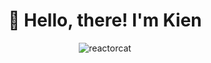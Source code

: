<div align="center">

# 👋 Hello, there! I'm Kien

![reactorcat](http://fqa.9front.org/reactorcat.gif)

<!--
![Kien's github stats](https://github-readme-stats.vercel.app/api?username=ntk148v&count_private=true&show_icons=true&theme=darcula)
![Top Langs](https://github-readme-stats.vercel.app/api/top-langs/?username=ntk148v&theme=darcula&layout=compact)
-->
</div>

<!--START_SECTION:waka-->
<!--END_SECTION:waka-->

<!--
**ntk148v/ntk148v** is a ✨ _special_ ✨ repository because its `README.md` (this file) appears on your GitHub profile.

Here are some ideas to get you started:

- 🔭 I’m currently working on ...
- 🌱 I’m currently learning ...
- 👯 I’m looking to collaborate on ...
- 🤔 I’m looking for help with ...
- 💬 Ask me about ...
- 📫 How to reach me: ...
- 😄 Pronouns: ...
- ⚡ Fun fact: ...
-->

